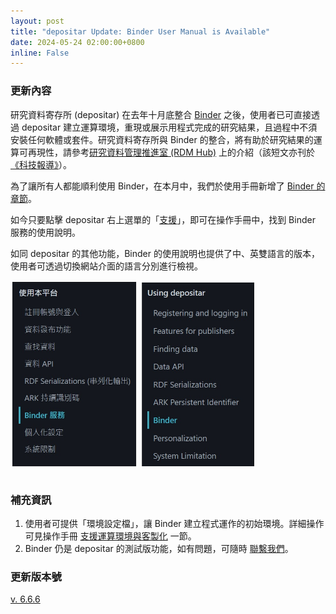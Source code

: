 ```yaml
---
layout: post
title: "depositar Update: Binder User Manual is Available"
date: 2024-05-24 02:00:00+0800
inline: False
---
```


### 更新內容
研究資料寄存所 (depositar) 在去年十月底整合 [Binder](https://binder.depositar.io/) 之後，使用者已可直接透過 depositar 建立運算環境，重現或展示用程式完成的研究結果，且過程中不須安裝任何軟體或套件。研究資料寄存所與 Binder 的整合，將有助於研究結果的運算可再現性，請參考[研究資料管理推進室 (RDM Hub)](https://rdm.depositar.io/zh_TW/news/20240315-computational-reproducibility-with-binder/) 上的介紹（該短文亦刊於[《科技報導》](https://www.scimonth.com.tw/archives/8841)）。

為了讓所有人都能順利使用 Binder，在本月中，我們於使用手冊新增了 [Binder 的章節](https://docs.depositar.io/zh-tw/6.6.6/user-guide/binder.html#)。

如今只要點擊 depositar 右上選單的「[支援](https://data.depositar.io/zh_Hant_TW/help)」，即可在操作手冊中，找到 Binder 服務的使用說明。

如同 depositar 的其他功能，Binder 的使用說明也提供了中、英雙語言的版本，使用者可透過切換網站介面的語言分別進行檢視。

<div class="row" style="margin-bottom:35px;">
  <div class="col-8"> <img src="/assets/img/news/2024-05-24_Binder-menu.jpg" alt="binder-zh" height="300px">
<img src="/assets/img/news/2024-05-24_Binder-menu-en.jpg" alt="binder-en" height="300px"></div>       
</div>


### 補充資訊
1. 使用者可提供「環境設定檔」，讓 Binder 建立程式運作的初始環境。詳細操作可見操作手冊 [支援運算環境與客製化](https://docs.depositar.io/zh-tw/6.6.6/user-guide/binder.html#id6) 一節。
2. Binder 仍是 depositar 的測試版功能，如有問題，可隨時 [聯繫我們](mailto:data.contact@depositar.io)。

### 更新版本號
[v. 6.6.6](https://docs.depositar.io/en/stable/changelog.html#v6-6-6-2024-05-15)
